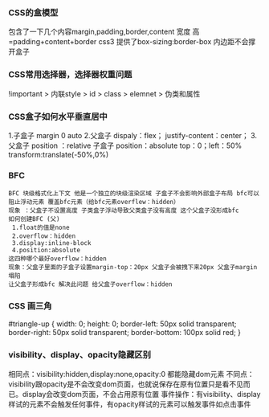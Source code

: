 ### CSS的盒模型
   包含了一下几个内容margin,padding,border,content 
   宽度 高=padding+content+border 
   css3 提供了box-sizing:border-box  内边距不会撑开盒子
### CSS常用选择器，选择器权重问题
   !important > 内联style > id > class > elemnet > 伪类和属性
### CSS盒子如何水平垂直居中
   1.子盒子 margin 0 auto
   2.父盒子 dispaly：flex；
           justify-content：center；
   3.父盒子 position ：relative
     子盒子 position：absolute
           top：0；left：50%
           transform:translate(-50%,0%)
### BFC
    BFC 块级格式化上下文 他是一个独立的块级渲染区域 子盒子不会影响外部盒子布局 bfc可以阻止浮动元素 覆盖bfc元素（给bfc元素overflew：hidden）
    现象 ：父盒子不设置高度 子类盒子浮动导致父类盒子没有高度 这个父盒子没形成bfc
    如何创建BFC (父)
     1.float的值是none
     2.overflow：hidden
     3.display:inline-block
     4.position:absolute
    这四种哪个最好overflow：hidden
    现象：父盒子里面的子盒子设置margin-top：20px 父盒子会被拽下来20px 父盒子margin塌陷 
    让父盒子形成bfc 解决此问题 给父盒子overflow：hidden
### CSS 画三角
 #triangle-up {
     width: 0;
     height: 0;
     border-left: 50px solid transparent;
     border-right: 50px solid transparent;
     border-bottom: 100px solid red;
 }
 ### visibility、display、opacity隐藏区别
 相同点：visibility:hidden,display:none,opacity:0 都能隐藏dom元素
   不同点：
   visibility跟opacity是不会改变dom页面，也就说保存在原有位置只是看不见而已。display会改变dom页面，不会占用原有位置
   事件操作：有visibility、display样试的元素不会触发任何事件，有opacity样试的元素可以触发事件如点击事件